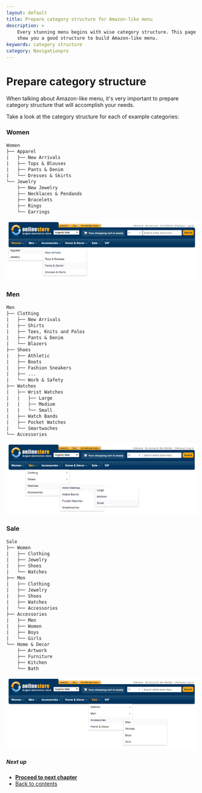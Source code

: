```yaml
---
layout: default
title: Prepare category structure for Amazon-like menu
description: >
    Every stunning menu begins with wise category structure. This page will
    show you a good structure to build Amazon-like menu.
keywords: category structure
category: Navigationpro
---
```


# Prepare category structure

When talking about Amazon-like menu, it's very important to prepare category
structure that will accomplish your needs.

Take a look at the category structure for each of example categories:

### Women

```
Women
├── Apparel
|   ├── New Arrivals
|   ├── Tops & Blouses
|   ├── Pants & Denim
|   └── Dresses & Skirts
└── Jewelry
    ├── New Jewelry
    ├── Necklaces & Pendands
    ├── Bracelets
    ├── Rings
    └── Earrings
```

![Women category structure](/images/m1/navigationpro/amazon/category-structure/women.png)

### Men

```
Men
├── Clothing
|   ├── New Arrivals
|   ├── Shirts
|   ├── Tees, Knits and Polos
|   ├── Pants & Denim
|   └── Blazers
├── Shoes
|   ├── Athletic
|   ├── Boots
|   ├── Fashion Sneakers
|   ├── ...
|   └── Work & Safety
├── Watches
|   ├── Wrist Watches
|   |   ├── Large
|   |   ├── Medium
|   |   └── Small
|   ├── Watch Bands
|   ├── Pocket Watches
|   └── Smartwaches
└── Accessories
```

![Men's category structure](/images/m1/navigationpro/amazon/category-structure/men.png)

### Sale

```
Sale
├── Women
|   ├── Clothing
|   ├── Jewelry
|   ├── Shoes
|   └── Watches
├── Men
|   ├── Clothing
|   ├── Jewelry
|   ├── Shoes
|   ├── Watches
|   └── Accessories
├── Accessories
|   ├── Men
|   ├── Women
|   ├── Boys
|   └── Girls
└── Home & Decor
    ├── Artwork
    ├── Furniture
    ├── Kitchen
    └── Bath
```

![Sale category structure](/images/m1/navigationpro/amazon/category-structure/sale.png)

##### Next up

 -  [**Proceed to next chapter**](../create-separate-menu/)
 -  [Back to contents](../#contents)
